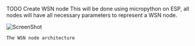 TODO
Create WSN node
	This will be done using micropython on ESP, all nodes
	will have all necessary parameters to represent a WSN
	node.
	 
![ScreenShot](https://user-images.githubusercontent.com/25299983/62056972-5b7e8e00-b227-11e9-9930-35852062fc88.png)

	The WSN node architecture